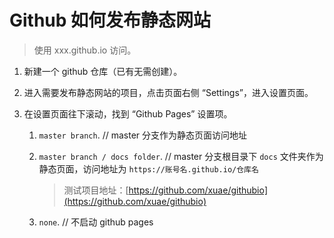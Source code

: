 Github 如何发布静态网站
==========================

> 使用 xxx.github.io 访问。

1. 新建一个 github 仓库（已有无需创建）。

1. 进入需要发布静态网站的项目，点击页面右侧 “Settings”，进入设置页面。

1. 在设置页面往下滚动，找到 “Github Pages” 设置项。

    1. `master branch`. // master 分支作为静态页面访问地址
    
    1. `master branch / docs folder`. // master 分支根目录下 `docs` 文件夹作为静态页面，访问地址为 `https://账号名.github.io/仓库名`
   
        > 测试项目地址：[https://github.com/xuae/githubio](https://github.com/xuae/githubio)
    
    1. `none`. // 不启动 github pages
